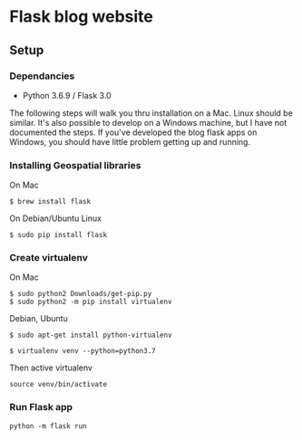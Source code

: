 # Flask blog website

## Setup

### Dependancies

- Python 3.6.9 / Flask 3.0

The following steps will walk you thru installation on a Mac. Linux should be similar.
It's also possible to develop on a Windows machine, but I have not documented the steps.
If you've developed the blog flask apps on Windows, you should have little problem getting
up and running.

### Installing Geospatial libraries

On Mac
```
$ brew install flask
```

On Debian/Ubuntu Linux
```
$ sudo pip install flask
```

### Create virtualenv

On Mac
```
$ sudo python2 Downloads/get-pip.py
$ sudo python2 -m pip install virtualenv
```

Debian, Ubuntu
```
$ sudo apt-get install python-virtualenv
```

```
$ virtualenv venv --python=python3.7
```

Then active virtualenv
```
source venv/bin/activate
```
### Run Flask app
```
python -m flask run
```
